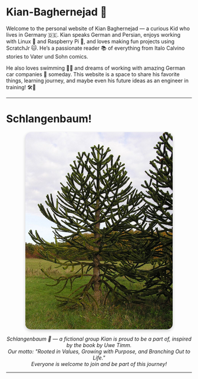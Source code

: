 # Kian-Baghernejad 🌟

Welcome to the personal website of Kian Baghernejad — a curious Kid who lives in Germany 🇩🇪. Kian speaks German and Persian, enjoys working with Linux 🐧 and Raspberry Pi 🍓, and loves making fun projects using ScratchJr 🐱. He’s a passionate reader 📚 of everything from Italo Calvino stories to Vater und Sohn comics.

He also loves swimming 🏊‍♂️ and dreams of working with amazing German car companies 🚗 someday. This website is a space to share his favorite things, learning journey, and maybe even his future ideas as an engineer in training! 🛠️🚀

---
# Schlangenbaum!

<div align="center">
  <img src="public/images/schlangenbaum.jpg" alt="Kian Baghernejad- Schlangenbaum" width="400" style="border-radius: 15px; box-shadow: 0 4px 8px rgba(0, 0, 0, 0.2);">
  <p><em>Schlangenbaum 🌳 — a fictional group Kian is proud to be a part of, inspired by the book by Uwe Timm. <br>
  Our motto: "Rooted in Values, Growing with Purpose, and Branching Out to Life."<br> Everyone is welcome to join and be part of this journey!</em></p>
</div>

---
